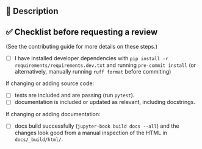 <!-- Thank you for your contribution to DeepSensor! -->
<!-- Please fill out the details in the pull request description below as appropriate -->
<!-- Ensure that you abide by the code of conduct -->

## :pencil: Description
<!-- Please provide a clear description of the changes that are introduced in this pull request and why -->
<!-- It also helps to explain any justification or options you're aware of -->
<!-- If this pull request relates to an issue, please include the issue number here, e.g. #42 -->


## :white_check_mark: Checklist before requesting a review
(See the contributing guide for more details on these steps.)
- [ ] I have installed developer dependencies with `pip install -r requirements/requirements.dev.txt` and running `pre-commit install` (or alternatively, manually running `ruff format` before commiting)

If changing or adding source code:
- [ ] tests are included and are passing (run `pytest`).
- [ ] documentation is included or updated as relevant, including docstrings.

If changing or adding documentation:
- [ ] docs build successfully (`jupyter-book build docs --all`) and the changes look good from a manual inspection of the HTML in `docs/_build/html/`.
